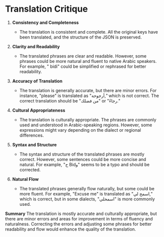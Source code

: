 # Translation Critique

1. **Consistency and Completeness**
   - The translation is consistent and complete. All the original keys have been translated, and the structure of the JSON is preserved.

2. **Clarity and Readability**
   - The translated phrases are clear and readable. However, some phrases could be more natural and fluent to native Arabic speakers. For example, " bidi" could be simplified or rephrased for better readability.

3. **Accuracy of Translation**
   - The translation is generally accurate, but there are minor errors. For instance, "please" is translated as "أرجوحة," which is not correct. The correct translation should be "من فضلك" or "رجاءً."

4. **Cultural Appropriateness**
   - The translation is culturally appropriate. The phrases are commonly used and understood in Arabic-speaking regions. However, some expressions might vary depending on the dialect or regional differences.

5. **Syntax and Structure**
   - The syntax and structure of the translated phrases are mostly correct. However, some sentences could be more concise and natural. For example, "ح Bidو" seems to be a typo and should be corrected.

6. **Natural Flow**
   - The translated phrases generally flow naturally, but some could be more fluent. For example, "Excuse me" is translated as "اسمح لي," which is correct, but in some dialects, "اسمحلي" is more commonly used.

**Summary**
The translation is mostly accurate and culturally appropriate, but there are minor errors and areas for improvement in terms of fluency and naturalness. Correcting the errors and adjusting some phrases for better readability and flow would enhance the quality of the translation.